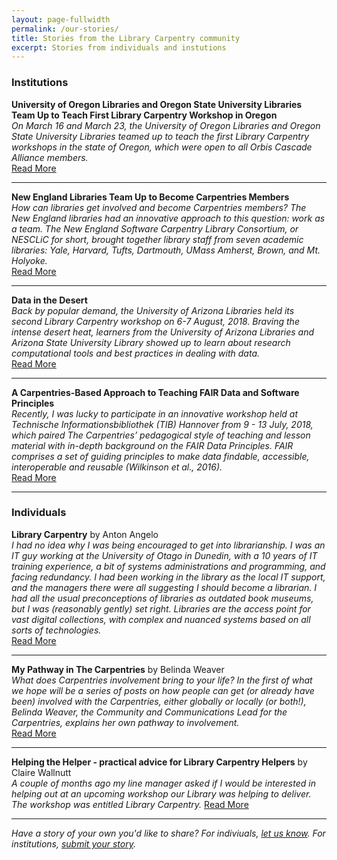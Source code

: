 ```yaml
---
layout: page-fullwidth
permalink: /our-stories/
title: Stories from the Library Carpentry community
excerpt: Stories from individuals and instutions
---
```


### Institutions  
  
**University of Oregon Libraries and Oregon State University Libraries Team Up to Teach First Library Carpentry Workshop in Oregon**  
_On March 16 and March 23, the University of Oregon Libraries and Oregon State University Libraries teamed up to teach the first Library Carpentry workshops in the state of Oregon, which were open to all Orbis Cascade Alliance members._  
[Read More](https://librarycarpentry.org/blog/2018/08/20/oregon-libraries-report/)

---------------------------------------

**New England Libraries Team Up to Become Carpentries Members**  
_How can libraries get involved and become Carpentries members? The New England libraries had an innovative approach to this question: work as a team. The New England Software Carpentry Library Consortium, or NESCLiC for short, brought together library staff from seven academic libraries: Yale, Harvard, Tufts, Dartmouth, UMass Amherst, Brown, and Mt. Holyoke._  
[Read More](https://librarycarpentry.org/blog/2018/08/13/new-england-libraries-carpentries-consortium/)
  
---------------------------------------

**Data in the Desert**  
_Back by popular demand, the University of Arizona Libraries held its second Library Carpentry workshop on 6-7 August, 2018. Braving the intense desert heat, learners from the University of Arizona Libraries and Arizona State University Library showed up to learn about research computational tools and best practices in dealing with data._  
[Read More](https://librarycarpentry.org/blog/2018/09/12/data-in-the-desert/)
  
---------------------------------------
**A Carpentries-Based Approach to Teaching FAIR Data and Software Principles**  
_Recently, I was lucky to participate in an innovative workshop held at Technische Informationsbibliothek (TIB) Hannover from 9 - 13 July, 2018, which paired The Carpentries’ pedagogical style of teaching and lesson material with in-depth background on the FAIR Data Principles. FAIR comprises a set of guiding principles to make data findable, accessible, interoperable and reusable (Wilkinson et al., 2016)._  
[Read More](https://librarycarpentry.org/blog/2018/07/24/tib-hannover-fair-report/)
  
---------------------------------------

### Individuals  
  
**Library Carpentry** by Anton Angelo  
_I had no idea why I was being encouraged to get into librarianship. I was an IT guy working at the University of Otago in Dunedin, with a 10 years of IT training experience, a bit of systems administrations and programming, and facing redundancy. I had been working in the library as the local IT support, and the managers there were all suggesting I should become a librarian. I had all the usual preconceptions of libraries as outdated book museums, but I was (reasonably gently) set right. Libraries are the access point for vast digital collections, with complex and nuanced systems based on all sorts of technologies._  
[Read More](http://www.anton.angelo.nz/2018/09/17/library-carpentry/)
  
---------------------------------------

**My Pathway in The Carpentries** by Belinda Weaver  
_What does Carpentries involvement bring to your life? In the first of what we hope will be a series of posts on how people can get (or already have been) involved with the Carpentries, either globally or locally (or both!), Belinda Weaver, the Community and Communications Lead for the Carpentries, explains her own pathway to involvement._  
[Read More](https://carpentries.org/blog/2018/09/my-carpentries-pathway/)
  
---------------------------------------

**Helping the Helper - practical advice for Library Carpentry Helpers** by Claire Wallnutt  
_A couple of months ago my line manager asked if I would be interested in helping out at an upcoming workshop our Library was helping to deliver. The workshop was entitled Library Carpentry._
[Read More](https://librarycarpentry.org/blog/2017/08/04/helping-the-helper/)
  
---------------------------------------

_Have a story of your own you'd like to share? For indiviuals, [let us know](https://goo.gl/forms/n2jQOlKKVK01y7V92). For institutions, [submit your story](https://goo.gl/forms/xXDUwhq0rPY0jC5r2)._
